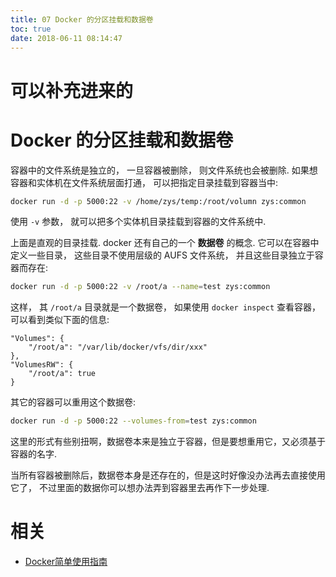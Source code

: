 ```yaml
---
title: 07 Docker 的分区挂载和数据卷
toc: true
date: 2018-06-11 08:14:47
---
```

# 可以补充进来的


# Docker 的分区挂载和数据卷

容器中的文件系统是独立的， 一旦容器被删除， 则文件系统也会被删除. 如果想容器和实体机在文件系统层面打通， 可以把指定目录挂载到容器当中:

```sh
docker run -d -p 5000:22 -v /home/zys/temp:/root/volumn zys:common
```

使用 `-v` 参数， 就可以把多个实体机目录挂载到容器的文件系统中.

上面是直观的目录挂载. docker 还有自己的一个 **数据卷** 的概念. 它可以在容器中定义一些目录， 这些目录不使用层级的 AUFS 文件系统， 并且这些目录独立于容器而存在:

```sh
docker run -d -p 5000:22 -v /root/a --name=test zys:common
```



这样， 其 `/root/a` 目录就是一个数据卷， 如果使用 `docker inspect` 查看容器， 可以看到类似下面的信息:

```
"Volumes": {
    "/root/a": "/var/lib/docker/vfs/dir/xxx"
},
"VolumesRW": {
    "/root/a": true
}
```

其它的容器可以重用这个数据卷:

```sh
docker run -d -p 5000:22 --volumes-from=test zys:common
```

这里的形式有些别扭啊，数据卷本来是独立于容器，但是要想重用它，又必须基于容器的名字.

当所有容器被删除后，数据卷本身是还存在的，但是这时好像没办法再去直接使用它了， 不过里面的数据你可以想办法弄到容器里去再作下一步处理.




# 相关

- [Docker简单使用指南](https://www.w3cschool.cn/use_docker/)

